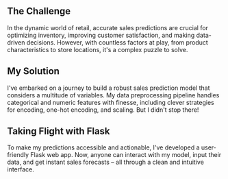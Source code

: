## The Challenge

In the dynamic world of retail, accurate sales predictions are crucial for optimizing inventory, improving customer satisfaction, and making data-driven decisions. However, with countless factors at play, from product characteristics to store locations, it's a complex puzzle to solve.

## My Solution

I've embarked on a journey to build a robust sales prediction model that considers a multitude of variables. My data preprocessing pipeline handles categorical and numeric features with finesse, including clever strategies for encoding, one-hot encoding, and scaling. But I didn't stop there!

## Taking Flight with Flask

To make my predictions accessible and actionable, I've developed a user-friendly Flask web app. Now, anyone can interact with my model, input their data, and get instant sales forecasts – all through a clean and intuitive interface.
